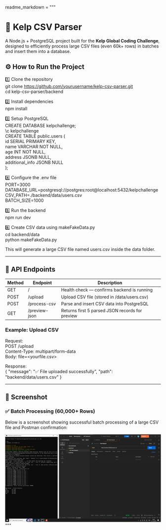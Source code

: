 readme_markdown = """

# 🚀 Kelp CSV Parser

A Node.js + PostgreSQL project built for the **Kelp Global Coding Challenge**, designed to efficiently process large CSV files (even 60k+ rows) in batches and insert them into a database.

## ⚙️ How to Run the Project

1️⃣ Clone the repository  
git clone https://github.com/yourusername/kelp-csv-parser.git  
cd kelp-csv-parser/backend

2️⃣ Install dependencies  
npm install

3️⃣ Setup PostgreSQL  
CREATE DATABASE kelpchallenge;  
\\c kelpchallenge  
CREATE TABLE public.users (  
 id SERIAL PRIMARY KEY,  
 name VARCHAR NOT NULL,  
 age INT NOT NULL,  
 address JSONB NULL,  
 additional_info JSONB NULL  
);

4️⃣ Configure the .env file  
PORT=3000  
DATABASE_URL=postgresql://postgres:root@localhost:5432/kelpchallenge  
CSV_PATH=./backend/data/users.csv  
BATCH_SIZE=1000

5️⃣ Run the backend  
npm run dev

6️⃣ Create CSV data using makeFakeData.py  
cd backend/data  
python makeFakeData.py

This will generate a large CSV file named users.csv inside the data folder.

---

## 🧰 API Endpoints

| Method | Endpoint      | Description                                     |
| ------ | ------------- | ----------------------------------------------- |
| GET    | /             | Health check — confirms backend is running      |
| POST   | /upload       | Upload CSV file (stored in /data/users.csv)     |
| POST   | /process-csv  | Parse and insert CSV data into PostgreSQL       |
| GET    | /preview-json | Returns first 5 parsed JSON records for preview |

### Example: Upload CSV

Request:  
POST /upload  
Content-Type: multipart/form-data  
Body: file=<yourfile.csv>

Response:  
{
"message": "✅ File uploaded successfully",
"path": "backend/data/users.csv"
}

---

## 📸 Screenshot

### ✅ Batch Processing (60,000+ Rows)

Below is a screenshot showing successful batch processing of a large CSV file and Postman confirmation:

![Batch Processing Proof](./images/batchprocessing.png)
"""
